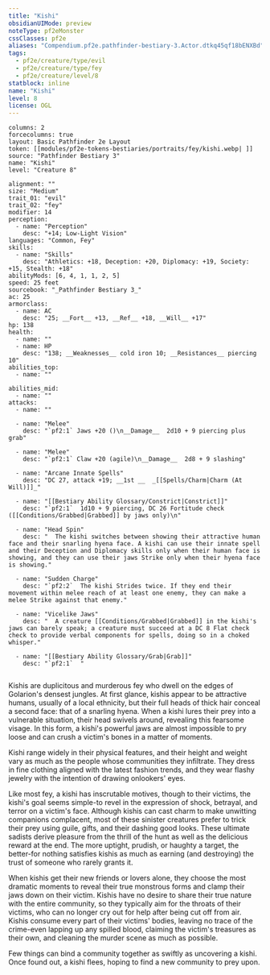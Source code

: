 ```yaml
---
title: "Kishi"
obsidianUIMode: preview
noteType: pf2eMonster
cssClasses: pf2e
aliases: "Compendium.pf2e.pathfinder-bestiary-3.Actor.dtkq45qf18bENXBd" 
tags:
  - pf2e/creature/type/evil
  - pf2e/creature/type/fey
  - pf2e/creature/level/8
statblock: inline
name: "Kishi"
level: 8
license: OGL
---
```


```statblock
columns: 2
forcecolumns: true
layout: Basic Pathfinder 2e Layout
token: [[modules/pf2e-tokens-bestiaries/portraits/fey/kishi.webp| ]]
source: "Pathfinder Bestiary 3"
name: "Kishi"
level: "Creature 8"

alignment: ""
size: "Medium"
trait_01: "evil"
trait_02: "fey"
modifier: 14
perception:
  - name: "Perception"
    desc: "+14; Low-Light Vision"
languages: "Common, Fey"
skills:
  - name: "Skills"
    desc: "Athletics: +18, Deception: +20, Diplomacy: +19, Society: +15, Stealth: +18"
abilityMods: [6, 4, 1, 1, 2, 5]
speed: 25 feet
sourcebook: "_Pathfinder Bestiary 3_"
ac: 25
armorclass:
  - name: AC
    desc: "25; __Fort__ +13, __Ref__ +18, __Will__ +17"
hp: 138
health:
  - name: ""
  - name: HP
    desc: "138; __Weaknesses__ cold iron 10; __Resistances__ piercing 10"
abilities_top:
  - name: ""

abilities_mid:
  - name: ""
attacks:
  - name: ""

  - name: "Melee"
    desc: "`pf2:1` Jaws +20 ()\n__Damage__  2d10 + 9 piercing plus grab"

  - name: "Melee"
    desc: "`pf2:1` Claw +20 (agile)\n__Damage__  2d8 + 9 slashing"

  - name: "Arcane Innate Spells"
    desc: "DC 27, attack +19; __1st __  _[[Spells/Charm|Charm (At Will)]]_"

  - name: "[[Bestiary Ability Glossary/Constrict|Constrict]]"
    desc: "`pf2:1`  1d10 + 9 piercing, DC 26 Fortitude check ([[Conditions/Grabbed|Grabbed]] by jaws only)\n"

  - name: "Head Spin"
    desc: "  The kishi switches between showing their attractive human face and their snarling hyena face. A kishi can use their innate spell and their Deception and Diplomacy skills only when their human face is showing, and they can use their jaws Strike only when their hyena face is showing."

  - name: "Sudden Charge"
    desc: "`pf2:2`  The kishi Strides twice. If they end their movement within melee reach of at least one enemy, they can make a melee Strike against that enemy."

  - name: "Vicelike Jaws"
    desc: "  A creature [[Conditions/Grabbed|Grabbed]] in the kishi's jaws can barely speak; a creature must succeed at a DC 8 Flat check check to provide verbal components for spells, doing so in a choked whisper."

  - name: "[[Bestiary Ability Glossary/Grab|Grab]]"
    desc: "`pf2:1`  "
 
```



Kishis are duplicitous and murderous fey who dwell on the edges of Golarion's densest jungles. At first glance, kishis appear to be attractive humans, usually of a local ethnicity, but their full heads of thick hair conceal a second face: that of a snarling hyena. When a kishi lures their prey into a vulnerable situation, their head swivels around, revealing this fearsome visage. In this form, a kishi's powerful jaws are almost impossible to pry loose and can crush a victim's bones in a matter of moments.

Kishi range widely in their physical features, and their height and weight vary as much as the people whose communities they infiltrate. They dress in fine clothing aligned with the latest fashion trends, and they wear flashy jewelry with the intention of drawing onlookers' eyes.

Like most fey, a kishi has inscrutable motives, though to their victims, the kishi's goal seems simple-to revel in the expression of shock, betrayal, and terror on a victim's face. Although kishis can cast charm to make unwitting companions complacent, most of these sinister creatures prefer to trick their prey using guile, gifts, and their dashing good looks. These ultimate sadists derive pleasure from the thrill of the hunt as well as the delicious reward at the end. The more uptight, prudish, or haughty a target, the better-for nothing satisfies kishis as much as earning (and destroying) the trust of someone who rarely grants it.

When kishis get their new friends or lovers alone, they choose the most dramatic moments to reveal their true monstrous forms and clamp their jaws down on their victim. Kishis have no desire to share their true nature with the entire community, so they typically aim for the throats of their victims, who can no longer cry out for help after being cut off from air. Kishis consume every part of their victims' bodies, leaving no trace of the crime-even lapping up any spilled blood, claiming the victim's treasures as their own, and cleaning the murder scene as much as possible.

Few things can bind a community together as swiftly as uncovering a kishi. Once found out, a kishi flees, hoping to find a new community to prey upon.
